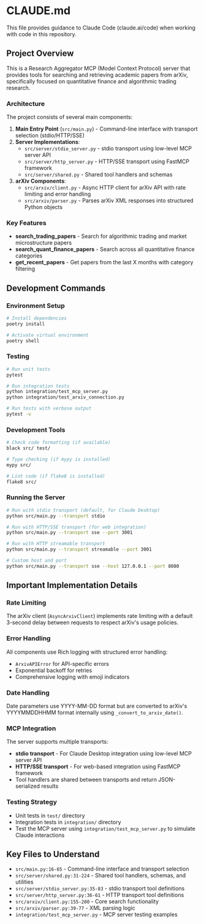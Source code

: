 # CLAUDE.md

This file provides guidance to Claude Code (claude.ai/code) when working with code in this repository.

## Project Overview

This is a Research Aggregator MCP (Model Context Protocol) server that provides tools for searching and retrieving academic papers from arXiv, specifically focused on quantitative finance and algorithmic trading research.

### Architecture

The project consists of several main components:

1. **Main Entry Point** (`src/main.py`) - Command-line interface with transport selection (stdio/HTTP/SSE)
2. **Server Implementations**:
   - `src/server/stdio_server.py` - stdio transport using low-level MCP server API
   - `src/server/http_server.py` - HTTP/SSE transport using FastMCP framework
   - `src/server/shared.py` - Shared tool handlers and schemas
3. **arXiv Components**:
   - `src/arxiv/client.py` - Async HTTP client for arXiv API with rate limiting and error handling
   - `src/arxiv/parser.py` - Parses arXiv XML responses into structured Python objects

### Key Features

- **search_trading_papers** - Search for algorithmic trading and market microstructure papers
- **search_quant_finance_papers** - Search across all quantitative finance categories
- **get_recent_papers** - Get papers from the last X months with category filtering

## Development Commands

### Environment Setup
```bash
# Install dependencies
poetry install

# Activate virtual environment
poetry shell
```

### Testing
```bash
# Run unit tests
pytest

# Run integration tests
python integration/test_mcp_server.py
python integration/test_arxiv_connection.py

# Run tests with verbose output
pytest -v
```

### Development Tools
```bash
# Check code formatting (if available)
black src/ test/

# Type checking (if mypy is installed)
mypy src/

# Lint code (if flake8 is installed)
flake8 src/
```

### Running the Server
```bash
# Run with stdio transport (default, for Claude Desktop)
python src/main.py --transport stdio

# Run with HTTP/SSE transport (for web integration)
python src/main.py --transport sse --port 3001

# Run with HTTP streamable transport
python src/main.py --transport streamable --port 3001

# Custom host and port
python src/main.py --transport sse --host 127.0.0.1 --port 8080
```

## Important Implementation Details

### Rate Limiting
The arXiv client (`AsyncArxivClient`) implements rate limiting with a default 3-second delay between requests to respect arXiv's usage policies.

### Error Handling
All components use Rich logging with structured error handling:
- `ArxivAPIError` for API-specific errors
- Exponential backoff for retries
- Comprehensive logging with emoji indicators

### Date Handling
Date parameters use YYYY-MM-DD format but are converted to arXiv's YYYYMMDDHHMM format internally using `_convert_to_arxiv_date()`.

### MCP Integration
The server supports multiple transports:
- **stdio transport** - For Claude Desktop integration using low-level MCP server API
- **HTTP/SSE transport** - For web-based integration using FastMCP framework
- Tool handlers are shared between transports and return JSON-serialized results

### Testing Strategy
- Unit tests in `test/` directory
- Integration tests in `integration/` directory
- Test the MCP server using `integration/test_mcp_server.py` to simulate Claude interactions

## Key Files to Understand

- `src/main.py:16-65` - Command-line interface and transport selection
- `src/server/shared.py:31-224` - Shared tool handlers, schemas, and utilities
- `src/server/stdio_server.py:35-83` - stdio transport tool definitions
- `src/server/http_server.py:36-61` - HTTP transport tool definitions
- `src/arxiv/client.py:155-200` - Core search functionality
- `src/arxiv/parser.py:39-77` - XML parsing logic
- `integration/test_mcp_server.py` - MCP server testing examples